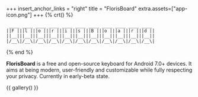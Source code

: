 +++
insert_anchor_links = "right"
title = "FlorisBoard"
extra.assets=["app-icon.png"]
+++
{% crt() %}
```
 ____ ____ ____ ____ ____ ____ ____ ____ ____ ____ ____ 
||F |||l |||o |||r |||i |||s |||B |||o |||a |||r |||d ||
||__|||__|||__|||__|||__|||__|||__|||__|||__|||__|||__||
|/__\|/__\|/__\|/__\|/__\|/__\|/__\|/__\|/__\|/__\|/__\|

```
{% end %}

**FlorisBoard** is a free and open-source keyboard for Android 7.0+
devices. It aims at being modern, user-friendly and customizable while
fully respecting your privacy. Currently in early-beta state.


{{ gallery() }}

